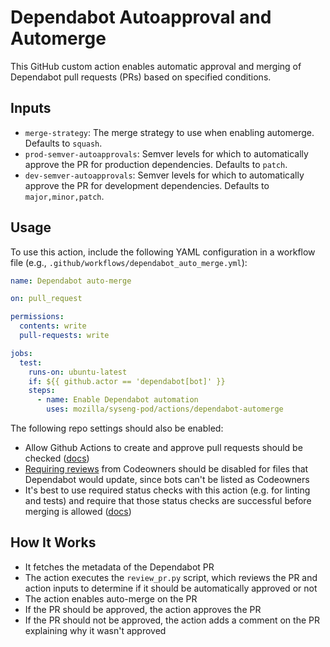 # Dependabot Autoapproval and Automerge

This GitHub custom action enables automatic approval and merging of Dependabot pull requests (PRs) based on specified conditions.

## Inputs

- `merge-strategy`: The merge strategy to use when enabling automerge. Defaults to `squash`.
- `prod-semver-autoapprovals`: Semver levels for which to automatically approve the PR for production dependencies. Defaults to `patch`.
- `dev-semver-autoapprovals`: Semver levels for which to automatically approve the PR for development dependencies. Defaults to `major,minor,patch`.

## Usage

To use this action, include the following YAML configuration in a workflow file (e.g., `.github/workflows/dependabot_auto_merge.yml`):

```yaml
name: Dependabot auto-merge

on: pull_request

permissions:
  contents: write
  pull-requests: write

jobs:
  test:
    runs-on: ubuntu-latest
    if: ${{ github.actor == 'dependabot[bot]' }}
    steps:
      - name: Enable Dependabot automation
        uses: mozilla/syseng-pod/actions/dependabot-automerge
```

The following repo settings should also be enabled:

- Allow Github Actions to create and approve pull requests should be checked ([docs](https://docs.github.com/en/repositories/managing-your-repositorys-settings-and-features/enabling-features-for-your-repository/managing-github-actions-settings-for-a-repository#preventing-github-actions-from-creating-or-approving-pull-requests))
- [Requiring reviews](https://docs.github.com/en/repositories/configuring-branches-and-merges-in-your-repository/managing-protected-branches/about-protected-branches#require-pull-request-reviews-before-merging) from Codeowners should be disabled for files that Dependabot would update, since bots can't be listed as Codeowners
- It's best to use required status checks with this action (e.g. for linting and tests) and require that those status checks are successful before merging is allowed ([docs](https://docs.github.com/en/repositories/configuring-branches-and-merges-in-your-repository/managing-protected-branches/about-protected-branches#require-status-checks-before-merging))

## How It Works

- It fetches the metadata of the Dependabot PR
- The action executes the `review_pr.py` script, which reviews the PR and action inputs to determine if it should be automatically approved or not
- The action enables auto-merge on the PR
- If the PR should be approved, the action approves the PR
- If the PR should not be approved, the action adds a comment on the PR explaining why it wasn't approved
